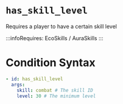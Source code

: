 # `has_skill_level`

Requires a player to have a certain skill level

:::infoRequires:
EcoSkills / AuraSkills
:::

# Condition Syntax
```yaml
- id: has_skill_level
  args:
    skill: combat # The skill ID
    level: 30 # The minimum level
```
